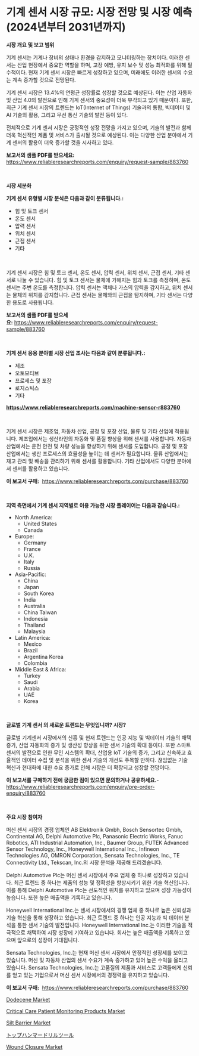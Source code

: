 <p><h1>기계 센서 시장 규모: 시장 전망 및 시장 예측 (2024년부터 2031년까지)</h1></p><p><strong>시장 개요 및 보고 범위</strong></p>
<p><p>기계 센서는 기계나 장비의 상태나 환경을 감지하고 모니터링하는 장치이다. 이러한 센서는 산업 현장에서 중요한 역할을 하며, 고장 예방, 유지 보수 및 성능 최적화를 위해 필수적이다. 현재 기계 센서 시장은 빠르게 성장하고 있으며, 미래에도 이러한 센서의 수요는 계속 증가할 것으로 전망된다.</p><p>기계 센서 시장은 13.4%의 연평균 성장률로 성장할 것으로 예상된다. 이는 산업 자동화 및 산업 4.0의 발전으로 인해 기계 센서의 중요성이 더욱 부각되고 있기 때문이다. 또한, 최근 기계 센서 시장의 트렌드는 IoT(Internet of Things) 기술과의 통합, 빅데이터 및 AI 기술의 활용, 그리고 무선 통신 기술의 발전 등이 있다.</p><p>전체적으로 기계 센서 시장은 긍정적인 성장 전망을 가지고 있으며, 기술의 발전과 함께 더욱 혁신적인 제품 및 서비스가 출시될 것으로 예상된다. 이는 다양한 산업 분야에서 기계 센서의 활용이 더욱 증가할 것을 시사하고 있다.</p></p>
<p><strong>보고서의 샘플 PDF를 받으세요:</strong> <a href="https://www.reliableresearchreports.com/enquiry/request-sample/883760">https://www.reliableresearchreports.com/enquiry/request-sample/883760</a></p>
<p>&nbsp;</p>
<p><strong>시장 세분화</strong></p>
<p><strong>기계 센서 유형별 시장 분석은 다음과 같이 분류됩니다.:</strong></p>
<p><ul><li>힘 및 토크 센서</li><li>온도 센서</li><li>압력 센서</li><li>위치 센서</li><li>근접 센서</li><li>기타</li></ul></p>
<p>&nbsp;</p>
<p><p>기계 센서 시장은 힘 및 토크 센서, 온도 센서, 압력 센서, 위치 센서, 근접 센서, 기타 센서로 나눌 수 있습니다. 힘 및 토크 센서는 물체에 가해지는 힘과 토크를 측정하며, 온도 센서는 주변 온도를 측정합니다. 압력 센서는 액체나 가스의 압력을 감지하고, 위치 센서는 물체의 위치를 감지합니다. 근접 센서는 물체와의 근접을 탐지하며, 기타 센서는 다양한 용도로 사용됩니다.</p></p>
<p><strong>보고서의 샘플 PDF를 받으세요:</strong>&nbsp;<a href="https://www.reliableresearchreports.com/enquiry/request-sample/883760">https://www.reliableresearchreports.com/enquiry/request-sample/883760</a></p>
<p>&nbsp;</p>
<p><strong> 기계 센서 응용 분야별 시장 산업 조사는 다음과 같이 분류됩니다.:</strong></p>
<p><ul><li>제조</li><li>오토모티브</li><li>프로세스 및 포장</li><li>로지스틱스</li><li>기타</li></ul></p>
<p><strong><a href="https://www.reliableresearchreports.com/machine-sensor-r883760">https://www.reliableresearchreports.com/machine-sensor-r883760</a></strong></p>
<p>&nbsp;</p>
<p><p>기계 센서 시장은 제조업, 자동차 산업, 공정 및 포장 산업, 물류 및 기타 산업에 적용됩니다. 제조업에서는 생산라인의 자동화 및 품질 향상을 위해 센서를 사용합니다. 자동차 산업에서는 운전 안전 및 차량 성능을 향상하기 위해 센서를 도입합니다. 공정 및 포장 산업에서는 생산 프로세스의 효율성을 높이는 데 센서가 필요합니다. 물류 산업에서는 재고 관리 및 배송을 관리하기 위해 센서를 활용합니다. 기타 산업에서도 다양한 분야에서 센서를 활용하고 있습니다.</p></p>
<p><strong>이 보고서 구매:</strong>&nbsp; <a href="https://www.reliableresearchreports.com/purchase/883760">https://www.reliableresearchreports.com/purchase/883760</a></p>
<p>&nbsp;</p>
<p><strong>지역 측면에서 기계 센서 지역별로 이용 가능한 시장 플레이어는 다음과 같습니다.:</strong></p>
<p><ul>
    <li>
        North America:
        <ul>
            <li>United States</li>
            <li>Canada</li>
        </ul>
    </li>
    <li>
        Europe:
        <ul>
            <li>Germany</li>
            <li>France</li>
            <li>U.K.</li>
            <li>Italy</li>
            <li>Russia</li>
        </ul>
    </li>
    <li>
        Asia-Pacific:
        <ul>
            <li>China</li>
            <li>Japan</li>
            <li>South Korea</li>
            <li>India</li>
            <li>Australia</li>
            <li>China Taiwan</li>
            <li>Indonesia</li>
            <li>Thailand</li>
            <li>Malaysia</li>
        </ul>
    </li>
    <li>
        Latin America:
        <ul>
            <li>Mexico</li>
            <li>Brazil</li>
            <li>Argentina Korea</li>
            <li>Colombia</li>
        </ul>
    </li>
    <li>
        Middle East & Africa:
        <ul>
            <li>Turkey</li>
            <li>Saudi</li>
            <li>Arabia</li>
            <li>UAE</li>
            <li>Korea</li>
        </ul>
    </li>
    </ul></p>
<p>&nbsp;</p>
<p><strong>글로벌 기계 센서 의 새로운 트렌드는 무엇입니까? 시장?</strong></p>
<p><p>글로벌 기계센서 시장에서의 신흥 및 현재 트렌드는 인공 지능 및 빅데이터 기술의 채택 증가, 산업 자동화의 증가 및 생산성 향상을 위한 센서 기술의 확대 등이다. 또한 스마트 센서의 발전으로 인한 무인 시스템의 확대, 산업용 IoT 기술의 증가, 그리고 신속하고 효율적인 데이터 수집 및 분석을 위한 센서 기술의 개선도 주목할 만하다. 끊임없는 기술 혁신과 현대화에 대한 수요 증가로 인해 시장은 더 확장되고 성장할 전망이다.</p></p>
<p><strong>이 보고서를 구매하기 전에 궁금한 점이 있으면 문의하거나 공유하세요.</strong>- <a href="https://www.reliableresearchreports.com/enquiry/pre-order-enquiry/883760">https://www.reliableresearchreports.com/enquiry/pre-order-enquiry/883760</a></p>
<p>&nbsp;</p>
<p><strong>주요 시장 참여자</strong></p>
<p><p>머신 센서 시장의 경쟁 업체인 AB Elektronik Gmbh, Bosch Sensortec Gmbh, Continental AG, Delphi Automotive Plc, Panasonic Electric Works, Fanuc Robotics, ATI Industrial Automation, Inc., Baumer Group, FUTEK Advanced Sensor Technology, Inc., Honeywell International Inc., Infineon Technologies AG, OMRON Corporation, Sensata Technologies, Inc., TE Connectivity Ltd., Tekscan, Inc.의 시장 분석을 제공해 드리겠습니다. </p><p>Delphi Automotive Plc는 머신 센서 시장에서 주요 업체 중 하나로 성장하고 있습니다. 최근 트렌드 중 하나는 제품의 성능 및 정확성을 향상시키기 위한 기술 혁신입니다. 이를 통해 Delphi Automotive Plc는 선도적인 위치를 유지하고 있으며 성장 가능성이 높습니다. 또한 높은 매출액을 기록하고 있습니다.</p><p>Honeywell International Inc.는 센서 시장에서의 경쟁 업체 중 하나로 높은 신뢰성과 기술 혁신을 통해 성장하고 있습니다. 최근 트렌드 중 하나는 인공 지능과 빅 데이터 분석을 통한 센서 기술의 발전입니다. Honeywell International Inc.는 이러한 기술을 적극적으로 채택하여 시장 성장에 기여하고 있습니다. 회사는 높은 매출액을 기록하고 있으며 앞으로의 성장이 기대됩니다.</p><p>Sensata Technologies, Inc.는 현재 머신 센서 시장에서 안정적인 성장세를 보이고 있습니다. 머신 및 자동차 산업의 센서 수요가 계속 증가하고 있어 높은 수익을 올리고 있습니다. Sensata Technologies, Inc.는 고품질의 제품과 서비스로 고객들에게 신뢰를 얻고 있는 기업으로서 머신 센서 시장에서의 경쟁력을 유지하고 있습니다.</p></p>
<p><strong>이 보고서 구매:</strong>&nbsp;&nbsp;<a href="https://www.reliableresearchreports.com/purchase/883760">https://www.reliableresearchreports.com/purchase/883760</a></p>
<p><p><a href="https://issuu.com/reportprime-2/docs/dodecene-market-size-2030.pptx">Dodecene Market</a></p><p><a href="https://github.com/marloy8/Market-Research-Report-List-4/blob/main/critical-care-patient-monitoring-products-market.md">Critical Care Patient Monitoring Products Market</a></p><p><a href="https://issuu.com/reportprime-2/docs/silt-barrier-market-size-2030.pptx">Silt Barrier Market</a></p><p><a href="https://github.com/dzy793153605/Market-Research-Report-List-1/blob/main/175651627487.md">トップハンマードリルツール</a></p><p><a href="https://github.com/jj19131/Market-Research-Report-List-2/blob/main/wound-closure-market.md">Wound Closure Market</a></p></p>